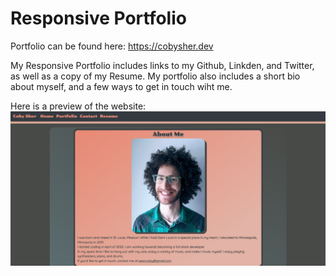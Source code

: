 # Responsive Portfolio 

Portfolio can be found here: https://cobysher.dev

My Responsive Portfolio includes links to my Github, Linkden, and Twitter, as well as a copy of my Resume. My portfolio also includes a short bio about myself, and a few ways to get in touch wiht me. 

Here is a preview of the website:
![Website Preview](/Assets/images/homepage-screenshot.png)
